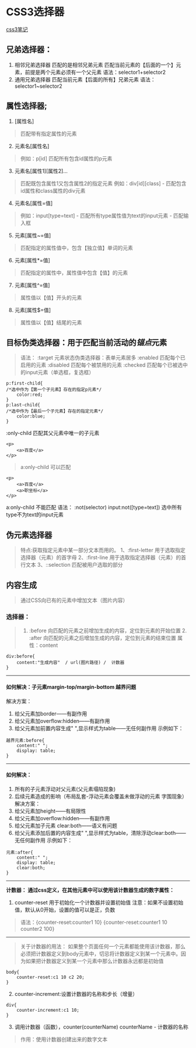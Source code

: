 # CSS3选择器
[css3笔记](https://github.com/yangxuefeng753/yxf/blob/master/Css3%E7%AC%94%E8%AE%B0.md)
## 兄弟选择器：
1. 相邻兄弟选择器
	匹配的是相邻兄弟元素
	匹配当前元素的【后面的一个】元素，前提是两个元素必须有一个父元素
	语法：selector1+selector2
2. 通用兄弟选择器
	匹配当前元素【后面的所有】兄弟元素
	语法：selector1~selector2
## 属性选择器;
1. [属性名]   
>	匹配带有指定属性的元素
2. 元素名[属性名]
>	例如：p[id] 匹配所有包含id属性的p元素
3. 元素名[属性1][属性2]...
>	匹配既包含属性1又包含属性2的指定元素
>	例如：div[id][class] - 匹配包含id属性和class属性的div元素
4. 元素名[属性=值]
>	例如：input[type=text] - 匹配所有type属性值为text的input元素  - 匹配输入框
5. 元素[属性~=值]
>	匹配指定的属性值中，包含【独立值】单词的元素
6. 元素[属性*=值]
>	匹配指定的属性中，属性值中包含【值】的元素
7. 元素[属性^=值]  
>	属性值以【值】开头的元素	
8. 元素[属性$=值]  
>	属性值以【值】结尾的元素
## 目标伪类选择器：用于匹配当前活动的*锚点*元素
>语法： :target
元素状态伪类选择器：表单元素居多
	:enabled 匹配每个已启用的元素
	:disabled 匹配每个被禁用的元素
	:checked 匹配每个已被选中的input元素（单选框，复选框）
```
p:first-child{
/*选中作为【第一个子元素】存在的指定p元素*/
	color:red;
}
p:last-child{
/*选中作为【最后一个子元素】存在的指定元素*/
	color:blue;
}
```
:only-child 匹配其父元素中唯一的子元素
```
<p>
	<a>百度</a>
</p>
```
> a:only-child 可以匹配
```
<p>
	<a>百度</a>
	<a>职坐标</a>
</p>
```
a:only-child 不能匹配
语法： :not(selector)
	input:not([type=text])  选中所有type不为text的input元素
## 伪元素选择器
>特点:获取指定元素中某一部分文本而用的。
1、:first-letter
>用于选取指定选择器（元素）的首字母
2、:first-line
>用于选取指定选择器（元素）的首行文本
3、::selection
>匹配被用户选取的部分
## 内容生成
>通过CSS向已有的元素中增加文本（图片内容）
### 选择器：
>	1. :before  向匹配的元素之前增加生成的内容，定位到元素的开始位置
	2. :after   向匹配的元素之后增加生成的内容，定位到元素的结束位置
>属性：content
```
div:before{
	content:"生成内容"  / url(图片路径) /  计数器
}
```
---
#### 如何解决：子元素margin-top/margin-bottom 越界问题
解决方案：
1. 给父元素加border——有副作用
2. 给父元素加overflow:hidden——有副作用
3. 给父元素加前置内容生成" ",显示样式为table——无任何副作用
示例如下：
```
越界元素:before{
	content:" ";
	display: table;
}
```
---
#### 如何解决：
1. 所有的子元素浮动对父元素(父元素塌陷现象)
2. 后续元素造成的影响（布局乱套-浮动元素会覆盖未做浮动的元素 字围现象）
解决方案：
1. 给父元素加height——有局限性
2. 给父元素加overflow:hidden——有副作用
3. 给父元素加子元素 clear:both——语义有问题
4. 给父元素添加后置的内容生成" ",显示样式为table，清除浮动clear:both——无任何副作用
示例如下：
```
元素:after{
	content:" ";
	display: table;
	clear:both;
}
```
---
**计数器： 通过css定义，在其他元素中可以使用该计数器生成的数字属性：**
1. counter-reset  用于初始化一个计数器并设置初始值
注意：如果不设置初始值，默认从0开始，设置的值可以是正，负数
>语法：{counter-reset:counter1 10}
>     {counter-reset:counter1 10 counter2 100}
---
> 关于计数器的用法：
如果整个页面任何一个元素都能使用该计数器，那么必须把计数器定义到body元素中，切忌将计数器定义到某一个元素中。因为如果把计数器定义到某一个元素中那么计数器永远都是初始值
```
body{
	counter-reset:c1 10 c2 20;
}
```
2. counter-increment:设置计数器的名称和步长（增量）
```
div{
	counter-increment:c1 10;
}
```
3. 调用计数器（函数），counter(counterName)
counterName - 计数器的名称
>作用：使用计数器创建出来的数字文本
